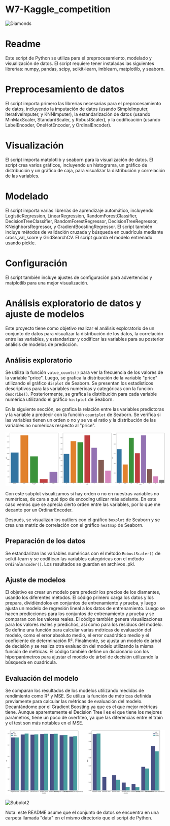 # W7-Kaggle_competition

![Diamonds](https://live.staticflickr.com/8039/8010060159_775cc48e09_z.jpg)

# Readme

Este script de Python se utiliza para el preprocesamiento, modelado y visualización de datos. El script requiere tener instaladas las siguientes librerías: numpy, pandas, scipy, scikit-learn, imblearn, matplotlib, y seaborn.

# Preprocesamiento de datos

El script importa primero las librerías necesarias para el preprocesamiento de datos, incluyendo la imputación de datos (usando SimpleImputer, IterativeImputer, y KNNImputer), la estandarización de datos (usando MinMaxScaler, StandardScaler, y RobustScaler), y la codificación (usando LabelEncoder, OneHotEncoder, y OrdinalEncoder).

# Visualización

El script importa matplotlib y seaborn para la visualización de datos. El script crea varios gráficos, incluyendo un histograma, un gráfico de distribución y un gráfico de caja, para visualizar la distribución y correlación de las variables.

# Modelado

El script importa varias librerías de aprendizaje automático, incluyendo LogisticRegression, LinearRegression, RandomForestClassifier, DecisionTreeClassifier, RandomForestRegressor, DecisionTreeRegressor, KNeighborsRegressor, y GradientBoostingRegressor. El script también incluye métodos de validación cruzada y búsqueda en cuadrícula mediante cross_val_score y GridSearchCV. El script guarda el modelo entrenado usando pickle.

# Configuración

El script también incluye ajustes de configuración para advertencias y matplotlib para una mejor visualización.


# Análisis exploratorio de datos y ajuste de modelos

Este proyecto tiene como objetivo realizar el análisis exploratorio de un conjunto de datos para visualizar la distribución de los datos, la correlación entre las variables, y estandarizar y codificar las variables para su posterior análisis de modelos de predicción.

## Análisis exploratorio

Se utiliza la función `value_counts()` para ver la frecuencia de los valores de la variable "price". Luego, se grafica la distribución de la variable "price" utilizando el gráfico `displot` de Seaborn. Se presentan los estadísticos descriptivos para las variables numéricas y categóricas con la función `describe()`. Posteriormente, se grafica la distribución para cada variable numérica utilizando el gráfico `histplot` de Seaborn.

En la siguiente sección, se grafica la relación entre las variables predictoras y la variable a predecir con la función `countplot` de Seaborn. Se verifica si las variables tienen un orden o no y se ve el ratio y la distribución de las variables no numéricas respecto al "price".

![Subplot](/images/Subplot.png)

Con este subplot visualizamos si hay orden o no en nuestras variables no numéricas, de cara a qué tipo de encoding utlizar más adelante. En este caso vemos que se aprecia cierto orden entre las variables, por lo que me decanto por un OrdinarEncoder.

Después, se visualizan los outliers con el gráfico `boxplot` de Seaborn y se crea una matriz de correlación con el gráfico `heatmap` de Seaborn.

## Preparación de los datos

Se estandarizan las variables numéricas con el método `RobustScaler()` de scikit-learn y se codifican las variables categóricas con el método `OrdinalEncoder()`. Los resultados se guardan en archivos .pkl.

## Ajuste de modelos

El objetivo es crear un modelo para predecir los precios de los diamantes, usando los diferentes métodos. El código primero carga los datos y los prepara, dividiéndolos en conjuntos de entrenamiento y prueba, y luego ajusta un modelo de regresión lineal a los datos de entrenamiento. Luego se hacen predicciones para los conjuntos de entrenamiento y prueba y se comparan con los valores reales. El código también genera visualizaciones para los valores reales y predichos, así como para los residuos del modelo. Se define una función para calcular varias métricas de evaluación del modelo, como el error absoluto medio, el error cuadrático medio y el coeficiente de determinación R². Finalmente, se ajusta un modelo de árbol de decisión y se realiza otra evaluación del modelo utilizando la misma función de métricas. El código también define un diccionario con los hiperparámetros para ajustar el modelo de árbol de decisión utilizando la búsqueda en cuadrícula.

## Evaluación del modelo

Se comparan los resultados de los modelos utilizando medidas de rendimiento como R² y MSE. Se utiliza la función de métricas definida previamente para calcular las métricas de evaluación del modelo. Decantándome por el Gradient Boosting ya que es el que mejor métricas tiene. Aunque aparentemente el Decision Tree I es el que tiene los mejores parámetros, tiene un poco de overfiteo, ya que las diferencias entre el train y el test son más notables en el MSE.

![Subplot2](/images/Subplot_modelo.png)

![Subplot2](/Result.PNG)

Nota: este README asume que el conjunto de datos se encuentra en una carpeta llamada "data" en el mismo directorio que el script de Python.
